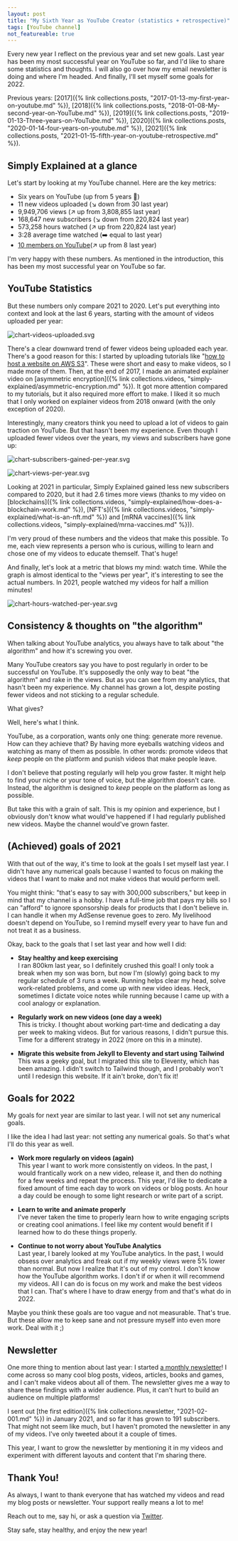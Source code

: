 ```yaml
---
layout: post
title: "My Sixth Year as YouTube Creator (statistics + retrospective)"
tags: [YouTube channel]
not_featureable: true
---
```


Every new year I reflect on the previous year and set new goals. Last year has been my most successful year on YouTube so far, and I'd like to share some statistics and thoughts. I will also go over how my email newsletter is doing and where I'm headed. And finally, I'll set myself some goals for 2022.

<!--more-->

Previous years: [2017]({% link collections.posts, "2017-01-13-my-first-year-on-youtube.md" %}), [2018]({% link collections.posts, "2018-01-08-My-second-year-on-YouTube.md" %}), [2019]({% link collections.posts, "2019-01-13-Three-years-on-YouTube.md" %}), [2020]({% link collections.posts, "2020-01-14-four-years-on-youtube.md" %}), [2021]({% link collections.posts, "2021-01-15-fifth-year-on-youtube-retrospective.md" %}).


## Simply Explained at a glance

Let's start by looking at my YouTube channel. Here are the key metrics:

* Six years on YouTube (up from 5 years 🤪)
* 11 new videos uploaded (↘️ down from 30 last year)
* 9,949,706 views (↗️ up from 3,808,855 last year)
* 168,647 new subscribers (↘️ down from 220,824 last year)
* 573,258 hours watched (↗️ up from 220,824 last year)
* 3:28 average time watched (➡️ equal to last year)
* [10 members on YouTube](https://www.youtube.com/channel/UCnxrdFPXJMeHru_b4Q_vTPQ/join)(↗️ up from 8 last year)

I'm very happy with these numbers. As mentioned in the introduction, this has been my most successful year on YouTube so far.

## YouTube Statistics

But these numbers only compare 2021 to 2020. Let's put everything into context and look at the last 6 years, starting with the amount of videos uploaded per year:

![chart-videos-uploaded.svg](/uploads/2022-01-my-sixth-year-as-youtube-creator-statistics-and-retrospective/chart-videos-uploaded.svg)

There's a clear downward trend of fewer videos being uploaded each year. There's a good reason for this: I started by uploading tutorials like "[how to host a website on AWS S3](https://www.youtube.com/watch?v=g9NbuTcos18)". These were short and easy to make videos, so I made more of them. Then, at the end of 2017, I made an animated explainer video on [asymmetric encryption]({% link collections.videos, "simply-explained/asymmetric-encryption.md" %}). It got more attention compared to my tutorials, but it also required more effort to make. I liked it so much that I only worked on explainer videos from 2018 onward (with the only exception of 2020).

Interestingly, many creators think you need to upload a lot of videos to gain traction on YouTube. But that hasn't been my experience. Even though I uploaded fewer videos over the years, my views and subscribers have gone up:

![chart-subscribers-gained-per-year.svg](/uploads/2022-01-my-sixth-year-as-youtube-creator-statistics-and-retrospective/chart-subscribers-gained-per-year.svg)

![chart-views-per-year.svg](/uploads/2022-01-my-sixth-year-as-youtube-creator-statistics-and-retrospective/chart-views-per-year.svg)

Looking at 2021 in particular, Simply Explained gained less new subscribers compared to 2020, but it had 2.6 times more views (thanks to my video on [blockchains]({% link collections.videos, "simply-explained/how-does-a-blockchain-work.md" %}), [NFT's]({% link collections.videos, "simply-explained/what-is-an-nft.md" %}) and [mRNA vaccines]({% link collections.videos, "simply-explained/mrna-vaccines.md" %})). 

I'm very proud of these numbers and the videos that make this possible. To me, each view represents a person who is curious, willing to learn and chose one of my videos to educate themself. That's huge!

And finally, let's look at a metric that blows my mind: watch time. While the graph is almost identical to the "views per year", it's interesting to see the actual numbers. In 2021, people watched my videos for half a million minutes! 

![chart-hours-watched-per-year.svg](/uploads/2022-01-my-sixth-year-as-youtube-creator-statistics-and-retrospective/chart-hours-watched-per-year.svg)


## Consistency & thoughts on "the algorithm"
When talking about YouTube analytics, you always have to talk about "the algorithm" and how it's screwing you over.

Many YouTube creators say you have to post regularly in order to be successful on YouTube. It's supposedly the only way to beat "the algorithm" and rake in the views. But as you can see from my analytics, that hasn't been my experience. My channel has grown a lot, despite posting fewer videos and not sticking to a regular schedule.

What gives?

Well, here's what I think. 

YouTube, as a corporation, wants only one thing: generate more revenue. How can they achieve that? By having more eyeballs watching videos and watching as many of them as possible. In other words: promote videos that *keep* people on the platform and punish videos that make people leave.

I don't believe that posting regularly will help you grow faster. It might help to find your niche or your tone of voice, but the algorithm doesn't care. Instead, the algorithm is designed to *keep* people on the platform as long as possible.

But take this with a grain of salt. This is my opinion and experience, but I obviously don't know what would've happened if I had regularly published new videos. Maybe the channel would've grown faster.


## (Achieved) goals of 2021
With that out of the way, it's time to look at the goals I set myself last year. I didn't have any numerical goals because I wanted to focus on making the videos that I want to make and not make videos that would perform well.

You might think: "that's easy to say with 300,000 subscribers," but keep in mind that my channel is a hobby. I have a full-time job that pays my bills so I can "afford" to ignore sponsorship deals for products that I don't believe in. I can handle it when my AdSense revenue goes to zero. My livelihood doesn't depend on YouTube, so I remind myself every year to have fun and not treat it as a business.

Okay, back to the goals that I set last year and how well I did:

* **Stay healthy and keep exercising**  
I ran 800km last year, so I definitely crushed this goal! I only took a break when my son was born, but now I'm (slowly) going back to my regular schedule of 3 runs a week. Running helps clear my head, solve work-related problems, and come up with new video ideas. Heck, sometimes I dictate voice notes while running because I came up with a cool analogy or explanation.


* **Regularly work on new videos (one day a week)**  
This is tricky. I thought about working part-time and dedicating a day per week to making videos. But for various reasons, I didn't pursue this. Time for a different strategy in 2022 (more on this in a minute).


* **Migrate this website from Jekyll to Eleventy and start using Tailwind**  
This was a geeky goal, but I migrated this site to Eleventy, which has been amazing. I didn't switch to Tailwind though, and I probably won't until I redesign this website. If it ain't broke, don't fix it!


## Goals for 2022
My goals for next year are similar to last year. I will not set any numerical goals.

I like the idea I had last year: not setting any numerical goals. So that's what I'll do this year as well.

* **Work more regularly on videos (again)**  
This year I want to work more consistently on videos. In the past, I would frantically work on a new video, release it, and then do nothing for a few weeks and repeat the process. This year, I'd like to dedicate a fixed amount of time each day to work on videos or blog posts. An hour a day could be enough to some light research or write part of a script.


* **Learn to write and animate properly**  
I've never taken the time to properly learn how to write engaging scripts or creating cool animations. I feel like my content would benefit if I learned how to do these things properly.


* **Continue to not worry about YouTube Analytics**  
Last year, I barely looked at my YouTube analytics. In the past, I would obsess over analytics and freak out if my weekly views were 5% lower than normal. But now I realize that it's out of my control. I don't know how the YouTube algorithm works. I don't if or when it will recommend my videos. All I can do is focus on my work and make the best videos that I can. That's where I have to draw energy from and that's what do in 2022.


Maybe you think these goals are too vague and not measurable. That's true. But these allow me to keep sane and not pressure myself into even more work. Deal with it ;)


## Newsletter
One more thing to mention about last year: I started [a monthly newsletter](/newsletter/)! I come across so many cool blog posts, videos, articles, books and games, and I can't make videos about all of them. The newsletter gives me a way to share these findings with a wider audience. Plus, it can't hurt to build an audience on multiple platforms!

I sent out [the first edition]({% link collections.newsletter, "2021-02-001.md" %}) in January 2021, and so far it has grown to 191 subscribers. That might not seem like much, but I haven't promoted the newsletter in any of my videos. I've only tweeted about it a couple of times.

This year, I want to grow the newsletter by mentioning it in my videos and experiment with different layouts and content that I'm sharing there.


## Thank You!
As always, I want to thank everyone that has watched my videos and read my blog posts or newsletter. Your support really means a lot to me!

Reach out to me, say hi, or ask a question via [Twitter](https://twitter.com/Savjee/).

Stay safe, stay healthy, and enjoy the new year!

